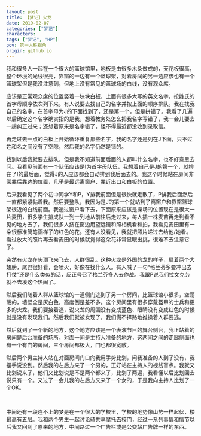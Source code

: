```yaml
---
layout: post
title: 【梦记】火龙
date: 2019-02-07
categories: ["梦记"]
characters: 
tags: ["梦记", "HP"]
pov: 第一人称视角
origin: github.io
---
```


我和很多人一起在一个很大的篮球馆里，地板是由很多木条做成的，天花板很高，整个环境的光线很亮，靠窗的一边有一个篮球架，对着房间的另一边应该也有一个篮球架但是我没注意到，但地上没有常见的篮球场的白线，没有观众席。

应该是正常观众席的位置竖着一块块白板，上面有很多大写的英文名字，按姓氏的首字母顺序依次列下来。有人说要去找自己的名字并按上面的顺序排队。我在找我自己的名字，在首字母为J的下面找到了，还是第一个，但是拼错了。我看了几遍以后确定这个名字确实指的是我，想着教务处怎么把我名字写错了，我一会儿要去一趟纠正过来；还想着原来是名字错了，怪不得最近都没收到录取信。

再走过去一点的白板上开始循环重复那些名字，我的名字还是列在J下面，只不过姓和名之间没有了空隙，然后我的名字仍然是错的。

找到以后我就要去排队，但是我不知道前面后面的人都叫什么名字，也不好意思去问。我看见前面有一个队伍应该是I为首字母队伍，我想着自己是J的第一个，就排在了I的最后面，觉得J的人应该都会自动排到我后面去的。我这个时候站在房间非常靠后靠边的位置，几乎是最远离窗户、靠近出口和白板的位置。

后来我看见了两个初中同学Y和P，Y排我前面但是很快就走散了，P排我后面然后一直都紧紧黏着我。然后要整队，我因为是J的第一个就站到了离窗户和靠窗篮球架很近的白线前面。我透过窗户看下去，下面原来应该是操场的位置现在是很大一片麦田，很多学生排成队一列一列地从前往后走过来，每人插一株麦苗再走到看不见的地方去了。我们很多人挤在窗边用望远镜和照相机看和拍，我看见麦田里有一朵很标准简笔画样子的红色的花。还有人没看见，我就把照片递过去给他/她看。看过放大的照片再去看麦田的时候就觉得这朵花非常显眼出挑，很难不去注意它了。

突然有火龙在头顶飞来飞去，人群很乱。这种火龙是外国的龙的样子，扇着两个大翅膀，尾巴很好看，会喷火，好像在找什么人。有人喊了一句“格兰芬多要冲出去打仗”还是什么类似的话，反正号召了格兰芬多人去作战。我跟P说我们拉文克劳就不去凑这个热闹了。

然后我们随着人群从篮球馆的一道侧门逃到了另一个房间，比篮球馆小很多，空荡荡的，墙壁全是灰白色，高度倒是差不多。这个房间里有很多穿戴盔甲的士兵和更多的火龙。我们要接着逃，说火龙的周围没有变成蓝色、眼睛没有变成红色的时候就是没有发现我们。然后我们就被发现了，我们慌不择路地推搡着人群要逃。

然后就到了一个新的地方，这个地方应该是一个表演节目的舞台侧台，我正站着的房间是后台准备的场所，对面一间是主持人准备的地方，这两间之间的走廊侧面也有一个有门的房间，三个房间都极大，门也都很宽敞。

然后两个男主持人站在对面房间门口向我用手势比划，问我准备的人到了没有，我摆手说没到。然后我的左后方来了一个男的，正好站在主持人的视线盲点。我就又比划说来了，他们又比划说是不是两个都来了，比划了两遍，我看懂以后比划回去说只有一个。又过了一会儿我的左后方又来了一个女的，于是我向主持人比划了一个OK。

 <br>

中间还有一段连不上的梦是在一个很大的学校里，学校的地势像山势一样起伏，楼最高有五层。我和两个男生一起讨论骑共享摩托去校门，经过一系列事情和情节以后我又回到了原来的地方，中间路过一个广告栏或是公交站广告牌一样的东西。